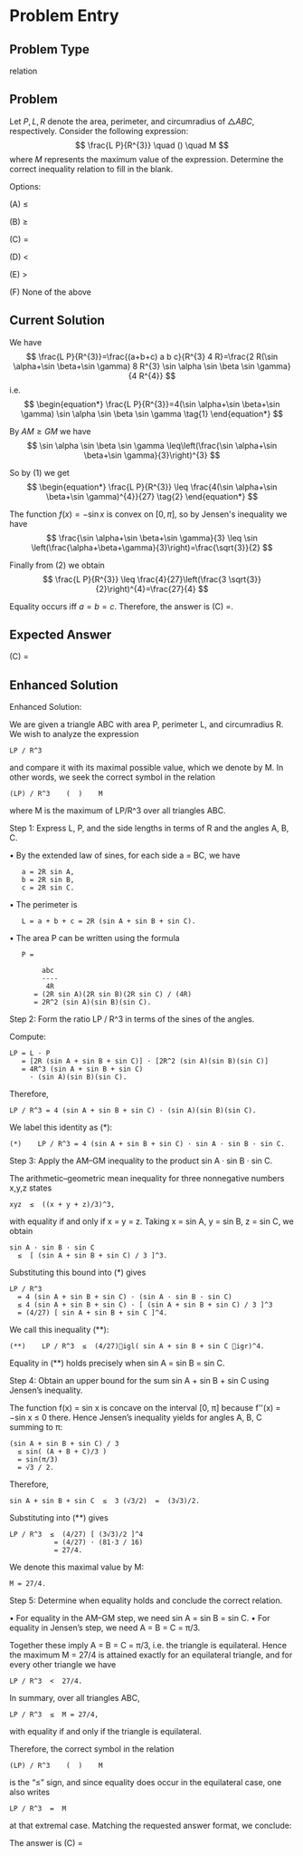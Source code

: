 # Problem Entry

## Problem Type
relation

## Problem
Let $P, L, R$ denote the area, perimeter, and circumradius of $\triangle ABC$, respectively. Consider the following expression:
$$
\frac{L P}{R^{3}} \quad () \quad M
$$
where $M$ represents the maximum value of the expression. Determine the correct inequality relation to fill in the blank.

Options:

(A) $\leq$ 

(B) $\geq$

(C) $=$ 

(D) $<$

(E) $>$

(F) None of the above

## Current Solution
We have
$$
\frac{L P}{R^{3}}=\frac{(a+b+c) a b c}{R^{3} 4 R}=\frac{2 R(\sin \alpha+\sin \beta+\sin \gamma) 8 R^{3} \sin \alpha \sin \beta \sin \gamma}{4 R^{4}}
$$
i.e.
$$
\begin{equation*}
\frac{L P}{R^{3}}=4(\sin \alpha+\sin \beta+\sin \gamma) \sin \alpha \sin \beta \sin \gamma \tag{1}
\end{equation*}
$$

By $A M \geq G M$ we have
$$
\sin \alpha \sin \beta \sin \gamma \leq\left(\frac{\sin \alpha+\sin \beta+\sin \gamma}{3}\right)^{3}
$$

So by (1) we get
$$
\begin{equation*}
\frac{L P}{R^{3}} \leq \frac{4(\sin \alpha+\sin \beta+\sin \gamma)^{4}}{27} \tag{2}
\end{equation*}
$$

The function $f(x)=-\sin x$ is convex on $[0, \pi]$, so by Jensen's inequality we have
$$
\frac{\sin \alpha+\sin \beta+\sin \gamma}{3} \leq \sin \left(\frac{\alpha+\beta+\gamma}{3}\right)=\frac{\sqrt{3}}{2}
$$

Finally from (2) we obtain
$$
\frac{L P}{R^{3}} \leq \frac{4}{27}\left(\frac{3 \sqrt{3}}{2}\right)^{4}=\frac{27}{4}
$$

Equality occurs iff $a=b=c$. Therefore, the answer is (C) $=$.

## Expected Answer
(C) $=$

## Enhanced Solution
Enhanced Solution:

We are given a triangle ABC with area P, perimeter L, and circumradius R.  We wish to analyze the expression

    LP / R^3

and compare it with its maximal possible value, which we denote by M.  In other words, we seek the correct symbol in the relation

    (LP) / R^3    (  )    M

where M is the maximum of LP/R^3 over all triangles ABC.

Step 1:  Express L, P, and the side lengths in terms of R and the angles A, B, C.

  •  By the extended law of sines, for each side a = BC, we have

       a = 2R sin A,
       b = 2R sin B,
       c = 2R sin C.

  •  The perimeter is

       L = a + b + c = 2R (sin A + sin B + sin C).

  •  The area P can be written using the formula

       P = 
          
            abc
            ----
             4R
          = (2R sin A)(2R sin B)(2R sin C) / (4R)
          = 2R^2 (sin A)(sin B)(sin C).

Step 2:  Form the ratio LP / R^3 in terms of the sines of the angles.

  Compute:

    LP = L · P
       = [2R (sin A + sin B + sin C)] · [2R^2 (sin A)(sin B)(sin C)]
       = 4R^3 (sin A + sin B + sin C)
         · (sin A)(sin B)(sin C).

  Therefore,

    LP / R^3 = 4 (sin A + sin B + sin C) · (sin A)(sin B)(sin C).

  We label this identity as (*):

    (*)    LP / R^3 = 4 (sin A + sin B + sin C) · sin A · sin B · sin C.

Step 3:  Apply the AM–GM inequality to the product sin A · sin B · sin C.

  The arithmetic–geometric mean inequality for three nonnegative numbers x,y,z states

    xyz  ≤  ((x + y + z)/3)^3,

  with equality if and only if x = y = z.  Taking x = sin A, y = sin B, z = sin C, we obtain

    sin A · sin B · sin C
      ≤  [ (sin A + sin B + sin C) / 3 ]^3.

  Substituting this bound into (*) gives

    LP / R^3
      = 4 (sin A + sin B + sin C) · (sin A · sin B · sin C)
      ≤ 4 (sin A + sin B + sin C) · [ (sin A + sin B + sin C) / 3 ]^3
      = (4/27) [ sin A + sin B + sin C ]^4.

  We call this inequality (**):

    (**)    LP / R^3  ≤  (4/27)igl( sin A + sin B + sin C igr)^4.

  Equality in (**) holds precisely when sin A = sin B = sin C.

Step 4:  Obtain an upper bound for the sum sin A + sin B + sin C using Jensen’s inequality.

  The function f(x) = sin x is concave on the interval [0, π] because f''(x) = −sin x ≤ 0 there.  Hence Jensen’s inequality yields for angles A, B, C summing to π:

    (sin A + sin B + sin C) / 3
      ≤ sin( (A + B + C)/3 )
      = sin(π/3)
      = √3 / 2.

  Therefore,

    sin A + sin B + sin C  ≤  3 (√3/2)  =  (3√3)/2.

  Substituting into (**) gives

    LP / R^3  ≤  (4/27) [ (3√3)/2 ]^4
               = (4/27) · (81·3 / 16)
               = 27/4.

  We denote this maximal value by M:

    M = 27/4.

Step 5:  Determine when equality holds and conclude the correct relation.

  •  For equality in the AM–GM step, we need sin A = sin B = sin C.
  •  For equality in Jensen’s step, we need A = B = C = π/3.

  Together these imply A = B = C = π/3, i.e. the triangle is equilateral.  Hence the maximum M = 27/4 is attained exactly for an equilateral triangle, and for every other triangle we have

    LP / R^3  <  27/4.

  In summary, over all triangles ABC,

    LP / R^3  ≤  M = 27/4,

  with equality if and only if the triangle is equilateral.

Therefore, the correct symbol in the relation

    (LP) / R^3    (  )    M

is the “≤” sign, and since equality does occur in the equilateral case, one also writes

    LP / R^3  =  M

at that extremal case.  Matching the requested answer format, we conclude:

The answer is (C) =
